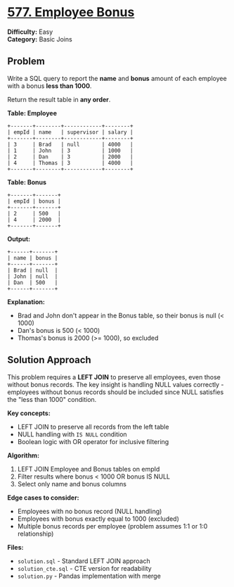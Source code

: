 # [577. Employee Bonus](https://leetcode.com/problems/employee-bonus/)

**Difficulty:** Easy  
**Category:** Basic Joins

## Problem

Write a SQL query to report the **name** and **bonus** amount of each employee with a bonus **less than 1000**.

Return the result table in **any order**.

**Table: Employee**
```
+-------+--------+------------+--------+
| empId | name   | supervisor | salary |
+-------+--------+------------+--------+
| 3     | Brad   | null       | 4000   |
| 1     | John   | 3          | 1000   |
| 2     | Dan    | 3          | 2000   |
| 4     | Thomas | 3          | 4000   |
+-------+--------+------------+--------+
```

**Table: Bonus**
```
+-------+-------+
| empId | bonus |
+-------+-------+
| 2     | 500   |
| 4     | 2000  |
+-------+-------+
```

**Output:**
```
+------+-------+
| name | bonus |
+------+-------+
| Brad | null  |
| John | null  |
| Dan  | 500   |
+------+-------+
```

**Explanation:**
- Brad and John don't appear in the Bonus table, so their bonus is null (< 1000)
- Dan's bonus is 500 (< 1000)  
- Thomas's bonus is 2000 (>= 1000), so excluded

## Solution Approach

This problem requires a **LEFT JOIN** to preserve all employees, even those without bonus records. The key insight is handling NULL values correctly - employees without bonus records should be included since NULL satisfies the "less than 1000" condition.

**Key concepts:**
- LEFT JOIN to preserve all records from the left table
- NULL handling with `IS NULL` condition
- Boolean logic with OR operator for inclusive filtering

**Algorithm:**
1. LEFT JOIN Employee and Bonus tables on empId
2. Filter results where bonus < 1000 OR bonus IS NULL
3. Select only name and bonus columns

**Edge cases to consider:**
- Employees with no bonus record (NULL handling)
- Employees with bonus exactly equal to 1000 (excluded)
- Multiple bonus records per employee (problem assumes 1:1 or 1:0 relationship)

**Files:**
- `solution.sql` - Standard LEFT JOIN approach
- `solution_cte.sql` - CTE version for readability  
- `solution.py` - Pandas implementation with merge
